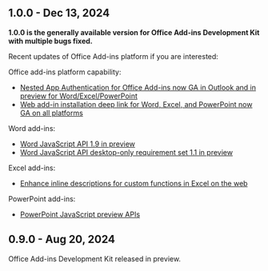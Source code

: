 ## 1.0.0 - Dec 13, 2024

**1.0.0 is the generally available version for Office Add-ins Development Kit with multiple bugs fixed.**


Recent updates of Office Add-ins platform if you are interested:

Office add-ins platform capability:
* [Nested App Authentication for Office Add-ins now GA in Outlook and in preview for Word/Excel/PowerPoint](https://devblogs.microsoft.com/microsoft365dev/whats-new-for-office-add-ins-at-ignite-2024/#nested-app-authentication-for-office-add-ins-now-ga-in-outlook-and-in-preview-for-word/excel/powerpoint) 
* [Web add-in installation deep link for Word, Excel, and PowerPoint now GA on all platforms](https://devblogs.microsoft.com/microsoft365dev/whats-new-for-office-add-ins-at-ignite-2024/#web-add-in-installation-deep-link-for-word-excel-and-powerpoint-now-ga-on-all-platforms)

Word add-ins:
* [Word JavaScript API 1.9 in preview](https://learn.microsoft.com/javascript/api/requirement-sets/word/word-api-1-9-requirement-set?view=common-js-preview)
* [Word JavaScript API desktop-only requirement set 1.1 in preview](https://learn.microsoft.com/javascript/api/requirement-sets/word/word-api-desktop-1.1-requirement-set?view=common-js-preview)

Excel add-ins:
* [Enhance inline descriptions for custom functions in Excel on the web](https://learn.microsoft.com/en-us/office/dev/add-ins/excel/custom-functions-overview#script-file3D&reserved=0)

PowerPoint add-ins:
* [PowerPoint JavaScript preview APIs](https://learn.microsoft.com/javascript/api/requirement-sets/powerpoint/powerpoint-preview-apis?view=common-js-preview)

## 0.9.0 - Aug 20, 2024

Office Add-ins Development Kit released in preview.
